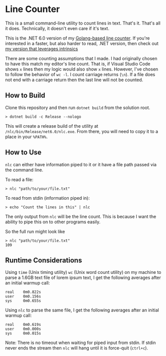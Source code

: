 # Line Counter

This is a small command-line utility to count lines in text. That's it. That's all it does. Technically, it doesn't even care if it's text. 

This is the .NET 6.0 version of my [Golang-based line counter](https://github.com/hyrmn/lc). If you're interested in a faster, but also harder to read, .NET version, then check out [my version that leverages intrinsics](https://github.com/hyrmn/fnlc)

There are some counting assumptions that I made. I had originally chosen to have this match my editor's line count. That is, if Visual Studio Code shows `x` lines then my logic would also show `x` lines. However, I've chosen to follow the behavior of `wc -l`. I count carriage returns (`\n`). If a file does not end with a carriage return then the last line will not be counted.

## How to Build

Clone this repository and then run `dotnet build` from the solution root.

```posh
> dotnet build -c Release --nologo
```

This will create a release build of the utility at `/nlc/bin/Release/net6.0/nlc.exe`. From there, you will need to copy it to a place in your `%PATH%`.

## How to Use

`nlc` can either have information piped to it or it have a file path passed via the command line.

To read a file:

```
> nlc "path/to/your/file.txt"
```

To read from stdin (information piped in):

```
> echo "Count the lines in this" | nlc
```

The only output from `nlc` will be the line count. This is because I want the ability to pipe this on to other programs easily.

So the full run might look like 

```
> nlc "path/to/your/file.txt"
109
```

## Runtime Considerations

Using `time` (Unix timing utility) `wc` (Unix word count utility) on my machine to parse a 1.6GB text file of lorem ipsum text, I get the following averages after an initial warmup call:

```
real    0m0.822s
user    0m0.156s
sys     0m0.655s
```

Using `nlc` to parse the same file, I get the following averages after an initial warmup call:

```
real    0m0.619s
user    0m0.000s
sys     0m0.015s
```

Note: There is no timeout when waiting for piped input from stdin. If stdin never ends the stream then `nlc` will hang until it is force-quit (`ctrl+c`).
